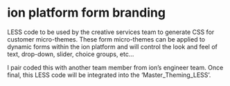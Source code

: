 # ion platform form branding

LESS code to be used by the creative services team to generate CSS for customer micro-themes. These form micro-themes can be applied to dynamic forms within the ion platform and will control the look and feel of text, drop-down, slider, choice groups, etc… 

I pair coded this with another team member from ion’s engineer team. Once final, this LESS code will be integrated into the ‘Master_Theming_LESS’.
 